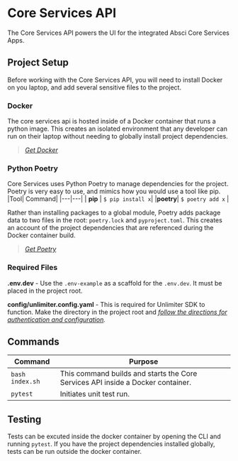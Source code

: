 # Core Services API

The Core Services API powers the UI for the integrated Absci Core Services Apps.
## Project Setup

Before working with the Core Services API, you will need to install Docker on you laptop, and 
add several sensitive files to the project.

### Docker

The core services api is hosted inside of a Docker container that runs a python image. This
creates an isolated environment that any developer can run on their laptop without needing
to globally install project dependencies.

> _[Get Docker](https://docs.docker.com/get-docker/)_

### Python Poetry

Core Services uses Python Poetry to manage dependencies for the project. Poetry is very easy
to use, and mimics how you would use a tool like pip. 
|Tool| Command|
|---|---|
| **pip** | `$ pip install x`|
|**poetry**| `$ poetry add x` |


Rather than installing packages to a global module, Poetry adds package data to two files in
the root: `poetry.lock` and `pyproject.toml`. This creates an account of the project dependencies
that are referenced during the Docker container build. 

> _[Get Poetry](https://python-poetry.org/)_

### Required Files

**.env.dev** - Use the `.env-example` as a scaffold for the `.env.dev`. It must be placed in
the project root.

**config/unlimiter.config.yaml** - This is required for Unlimiter SDK to function. Make the directory
in the project root and _[follow the directions for authentication and configuration](https://github.com/AbSciBio/unlimiter#authentication-configuration)._

## Commands

|Command | Purpose |
|---|---|
| `bash index.sh` | This command builds and starts the Core Services API inside a Docker container. |
| `pytest` | Initiates unit test run. |



## Testing

Tests can be excuted inside the docker container by opening the CLI and running `pytest`. If you
have the project dependencies installed globally, tests can be run outside the docker container.